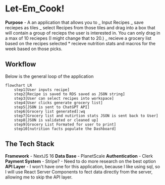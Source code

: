 # Let-Em_Cook!

**Purpose** - A an application that allows you to
_ Input Recipes
_ save reciepes as tiles
_ select Recipes from those tiles and drag into a box that will contain a group of recieps
the user is interested in. You can only drag in a max of 10 reciepes (I might change that to 20.)
_ recieve a grocery list based on the recipes selected \* recieve nutrition stats and macros for the week based on those picks.

## Workflow

Below is the general loop of the application

```mermaid
flowchart LR
    step1[User inputs recipe]
    step2[Recipe is saved to RDS saved as JSON string]
    step3[User can select recipes into workspace]
    step4[User clicks generate grocery list]
    step5[JSON is sent to ChatGPT API]
    step6[Grocery list generated]:wq
    step7[Grocery list and nutirtion stats JSON is sent back to User]
    step8[JSON is validated or cleaned up]
    step9[Grocery List Formated for user to print]
    step10[nutrition facts populate the Dashboard]
```

## The Tech Stack

**Framework** - NextJS 16
**Data Base** - PlanetScale
**Authentication** - Clerk
**Payment System** - Stripe? - Need to do more research on the best option
**API Layer** - I won't have one for this application, because I like using sql, so I will use React Server Components
to fect data directly from the server, allowing me to skip the API layer.
